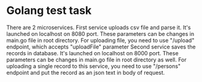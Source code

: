# Golang test task

There are 2 microservices.
First service uploads csv file and parse it. It's launched on localhost on 8080 port.
These parameters can be changes in main.go file in root directory.
For uploading file, you need to use "/upload" endpoint, which accepts "uploadFile" parameter
Second service saves the records in database. It's launched on localhost on 8000 port.
These parameters can be changes in main.go file in root directory as well.
For uploading a single record to this service, you need to use "/persons" endpoint and put the record as an json text in body of request.

